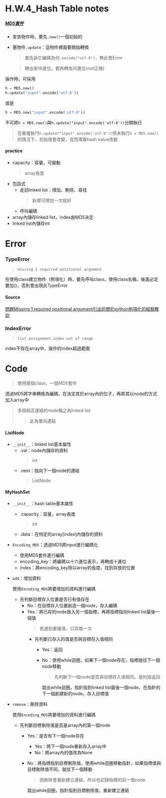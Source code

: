 # H.W.4_Hash Table notes
##### [MD5套件](https://kite.com/python/examples/2084/crypto-generate-a-new-md5-hash)
  - 宣告物件時，要先`.new()`一個初始的
  - 塞物件`.update`：這物件裡面要開始轉換
    > 要告訴它編碼為何`.encode("utf-8")`，無此會Error
    
    > 轉出來16進位，要再轉為10進位(not正規)
    
操作時，可採用
 ```python
 h = MD5.new()
 h.update("input".encode('utf-8'))
 ```
或是
 ```python
 h = MD5.new("input".encode('utf-8'))
 ```
不可將`h = MD5.new()`與`h.update("input".encode('utf-8'))`分開執行
  > 在重複執行`h.update("input".encode('utf-8'))`但未執行`h = MD5.new()`的情況下，初始值會改變，從而導致hash value改變
 

#### practice
  - capacity：容量，可變動
      > array長度
  - 包函式
    - 走訪linked list：增加、刪除、尋找
      > 新增可增加一次就好
    - 呼叫編碼
  - array內儲存linked list，index由MD5決定
  - linked list內儲存int


# Error

### TypeError
 > `missing 1 required positional argument`
 
在使用class建立物件（例項化）時，要先呼叫class，使用class名稱，後面必定要加()，否則會出現此TypeError

#### Source
[問題Missing 1 required positional argument引出的關於python例項化的經驗教訓](https://www.itread01.com/content/1544325485.html)

### IndexError
  > `list assignment index out of range`

index不存在array中，操作的index超過範圍

# Code
  > 使用兩個class，一個MD5套件

透過MD5將字串轉換為編碼，在決定其於array內的位子，再將其以node的方式加入array中
> 多個相互連結的node稱之為linked list
>> 此為單向連結

#### ListNode
- `__init__`：linked list基本屬性
  - .val：node內儲存的資料
    > int
  - .next：指向下一個node的連結
    > ListNode
  
#### MyHashSet
- `__init__`：hash table基本屬性
  - .capacity：容量，array長度
    > int
  - .data：在特定的array[index]內儲存的資料
  
- `Encoding_MD5`：透過MD5將input進行編碼化
  - 使用MD5套件進行編碼
  - encoding_key：將編碼以十六進位表示，再轉成十進位
  - index：將encoding_key除以array的長度，找到存放的位置

- `add`：增加資料
 
  使用`Encoding_MD5`將要增加的資料進行編碼
  - 先判斷目標存入位置是否已有值存在
    - No：在目標存入位置創造一個node，存入編碼
    - Yes：將已存的node放入另一個指標，再將指標指向linked list最後一個值
      > 若遇到重複值，只存取一次
        - 先判斷已存入的值是否與目標存入值相同
          - Yes：返回
          - No：使用while迴圈，如果下一個node存在，指標就往下一個node移動
            > 先判斷下一個node是否與目標存入值相同，是的話返回
         
            跳出while迴圈，指針指到linked list最後一個node，在指針的下一個創建新的node，存入目標值
            
- `remove`：刪除資料
  
   使用`Encoding_MD5`將要增加的資料進行編碼
   - 先判斷目標刪除值是否是array內的第一個node
      - Yes：是否有下一個node存在
        - Yes：將下一個node重新存入array中
        - No：將array內的值改為None
      - No：將指標指到目標刪除值，使用while迴圈移動指針，如果指標值與目標刪除值不同，就往下一個移動
        > 因刪除會重新建立連結，所以也記錄指標的前一個node
        
        跳出while迴圈，指針指到目標刪除值，重新建立連結
